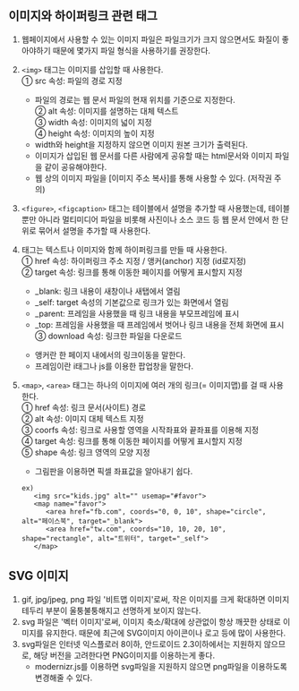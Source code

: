 ## 이미지와 하이퍼링크 관련 태그

1. 웹페이지에서 사용할 수 있는 이미지 파일은 파일크기가 크지 않으면서도 화질이 좋아야하기 때문에 몇가지 파일 형식을 사용하기를 권장한다.   
2. `<img>` 태그는 이미지를 삽입할 때 사용한다.   
   ① src 속성: 파일의 경로 지정   
    - 파일의 경로는 웹 문서 파일의 현재 위치를 기준으로 지정한다.   
      ② alt 속성: 이미지를 설명하는 대체 텍스트   
      ③ width 속성: 이미지의 넓이 지정   
      ④ height 속성: 이미지의 높이 지정   
    - width와 height을 지정하지 않으면 이미지 원본 크기가 출력된다.   
    - 이미지가 삽입된 웹 문서를 다른 사람에게 공유할 때는 html문서와 이미지 파일을 같이 공유해야한다.   
    - 웹 상의 이미지 파일을 [이미지 주소 복사]를 통해 사용할 수 있다. (저작권 주의)   
3. `<figure>`, `<figcaption>` 태그는 테이블에서 설명을 추가할 때 사용했는데, 테이블 뿐만 아니라 멀티미디어 파일을 비롯해 사진이나 소스 코드 등 웹 문서 안에서 한 단위로 묶어서 설명을 추가할 때 사용한다.   
4. <a> 태그는 텍스트나 이미지와 함께 하이퍼링크를 만들 때 사용한다.   
   ① href 속성: 하이퍼링크 주소 지정 / 앵커(anchor) 지정 (id로지정)   
   ② target 속성: 링크를 통해 이동한 페이지를 어떻게 표시할지 지정   
    - \_blank: 링크 내용이 새창이나 새탭에서 열림   
    - \_self: target 속성의 기본값으로 링크가 있는 화면에서 열림   
    - \_parent: 프레임을 사용했을 때 링크 내용을 부모프레임에 표시   
    - \_top: 프레임을 사용했을 때 프레임에서 벗어나 링크 내용을 전체 화면에 표시   
   ③ download 속성: 링크한 파일을 다운로드   
    * 앵커란 한 페이지 내에서의 링크이동을 말한다.   
    * 프레임이란 i<frame>태그나 js를 이용한 팝업창을 말한다.   
5. `<map>`, `<area>` 태그는 하나의 이미지에 여러 개의 링크(= 이미지맵)를 걸 때 사용한다.     
   ① href 속성: 링크 문서(사이트) 경로   
   ② alt 속성: 이미지 대체 텍스트 지정   
   ③ coorfs 속성: 링크로 사용할 영역을 시작좌표와 끝좌표를 이용해 지정   
   ④ target 속성: 링크를 통해 이동한 페이지를 어떻게 표시할지 지정   
   ⑤ shape 속성: 링크 영역의 모양 지정   
    - 그림판을 이용하면 픽셀 좌표값을 알아내기 쉽다.   

   ```
   ex)
      <img src="kids.jpg" alt="" usemap="#favor">
      <map name="favor">
         <area href="fb.com", coords="0, 0, 10", shape="circle", alt="페이스북", target="_blank">
         <area href="tw.com", coords="10, 10, 20, 10", shape="rectangle", alt="트위터", target="_self">
      </map>
   ```

## SVG 이미지

1. gif, jpg/jpeg, png 파일 '비트맵 이미지'로써, 작은 이미지를 크게 확대하면 이미지 테두리 부분이 울퉁불퉁해지고 선명하게 보이지 않는다.   
2. svg 파일은 '벡터 이미지'로써, 이미지 축소/확대에 상관없이 항상 깨끗한 상태로 이미지를 유지한다. 때문에 최근에 SVG이미지 아이콘이나 로고 등에 많이 사용한다.   
3. svg파일은 인터넷 익스플로러 8이하, 안드로이드 2.3이하에서는 지원하지 않으므로, 해당 버전을 고려한다면 PNG이미지를 이용하는게 좋다.   
    - modernizr.js를 이용하면 svg파일을 지원하지 않으면 png파일을 이용하도록 변경해줄 수 있다.   
